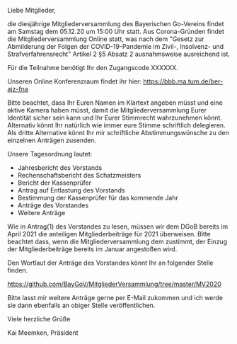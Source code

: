 Liebe Mitglieder,

die diesjährige Mitgliederversammlung des Bayerischen Go-Vereins findet am Samstag dem 05.12.20 um 15:00 Uhr statt. Aus Corona-Gründen findet die Mitgliederversammlung Online statt, was nach dem "Gesetz zur Abmilderung der Folgen der COVID-19-Pandemie im Zivil-, Insolvenz- und Strafverfahrensrecht" Artikel 2 §5 Absatz 2 ausnahmsweise ausreichend ist.

Für die Teilnahme benötigt Ihr den Zugangscode XXXXXX.

Unseren Online Konferenzraum findet ihr hier: https://bbb.ma.tum.de/ber-ajz-fna

Bitte beachtet, dass Ihr Euren Namen im Klartext angeben müsst und eine aktive Kamera haben müsst, damit die Mitgliederversammlung Eurer Identität sicher sein kann und Ihr Eurer Stimmrecht wahrzunehmen könnt. Alternativ könnt Ihr natürlich wie immer eure Stimme schriftlich delegieren. Als dritte Alternative könnt Ihr mir schriftliche Abstimmungswünsche zu den einzelnen Anträgen zusenden.

Unsere Tagesordnung lautet:

 * Jahresbericht des Vorstands
 * Rechenschaftsbericht des Schatzmeisters
 * Bericht der Kassenprüfer
 * Antrag auf Entlastung des Vorstands
 * Bestimmung der Kassenprüfer für das kommende Jahr
 * Anträge des Vorstandes
 * Weitere Anträge

Wie in Antrag(1) des Vorstandes zu lesen, müssen wir dem DGoB bereits im April 2021 die anteiligen Mitgliederbeiträge für 2021 überweisen. Bitte beachtet dass, wenn die Mitgliederversammlung dem zustimmt, der Einzug der Mitgliederbeiträge bereits im Januar angestoßen wird.

Den Wortlaut der Anträge des Vorstandes könnt Ihr an folgender Stelle finden.

https://github.com/BayGoV/MitgliederVersammlung/tree/master/MV2020

Bitte lasst mir weitere Anträge gerne per E-Mail zukommen und ich werde sie dann ebenfalls an obiger Stelle veröffentlichen.

Viele herzliche Grüße

Kai Meemken, Präsident
